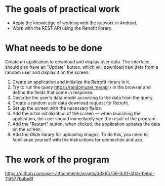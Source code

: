 # The goals of practical work
- Apply the knowledge of working with the network in Android.
- Work with the REST API using the Retrofit library.


# What needs to be done
Create an application to download and display user data. The interface should also have an "Update" button, which will download new data from a random user and display it on the screen.

1. Create an application and initialize the Retrofit library in it.
2. Try to run the query https://randomuser.me/api / in the browser and define the fields that come in response.
3. Describe the user's data model according to the data from the query.
4. Create a random user data download request for Retrofit.
5. Set up the screen with the necessary fields.
6. Add the initial initialization of the screen — when launching the application, the user should immediately see the result of the program.
7. Add the "Restart" button, when clicked, the application updates the data on the screen.
8. Add the Glide library for uploading images. To do this, you need to familiarize yourself with the instructions for connection and use.

# The work of the program


https://github.com/user-attachments/assets/dd365756-3d11-4fbb-bebd-11d577baba8f

